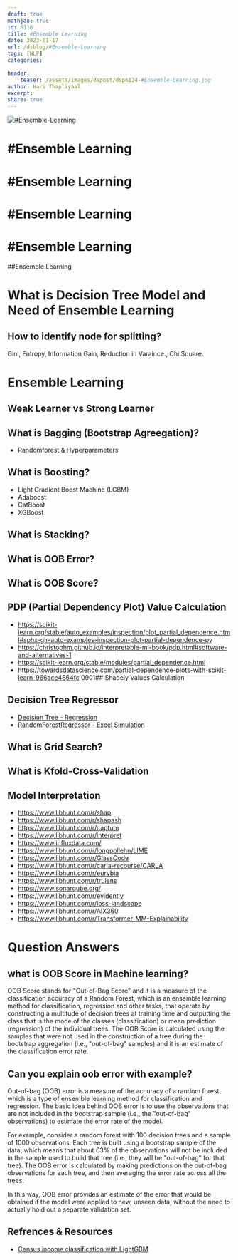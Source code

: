 ```yaml
---
draft: true
mathjax: true
id: 6116
title: #Ensemble Learning
date: 2023-01-17
url: /dsblog/#Ensemble-Learning
tags: [NLP] 
categories: 

header:
    teaser: /assets/images/dspost/dsp6124-#Ensemble-Learning.jpg
author: Hari Thapliyaal 
excerpt:
share: true 
---
```


![#Ensemble-Learning](/assets/images/dspost/dsp6124-#Ensemble-Learning.jpg)

# #Ensemble Learning


# #Ensemble Learning


# #Ensemble Learning


# #Ensemble Learning


##Ensemble Learning


# What is Decision Tree Model and Need of Ensemble Learning

## How to identify node for splitting?
Gini, Entropy, Information Gain, Reduction in Varaince., Chi Square.

# Ensemble Learning
## Weak Learner vs Strong Learner

## What is Bagging (Bootstrap Agreegation)?
- Randomforest & Hyperparameters

## What is Boosting?
- Light Gradient Boost Machine (LGBM)
- Adaboost
- CatBoost
- XGBoost
## What is Stacking?

## What is OOB Error?
## What is OOB Score?

## PDP (Partial Dependency Plot) Value Calculation
- https://scikit-learn.org/stable/auto_examples/inspection/plot_partial_dependence.html#sphx-glr-auto-examples-inspection-plot-partial-dependence-py
- https://christophm.github.io/interpretable-ml-book/pdp.html#software-and-alternatives-1
- https://scikit-learn.org/stable/modules/partial_dependence.html
- https://towardsdatascience.com/partial-dependence-plots-with-scikit-learn-966ace4864fc
0901## Shapely Values Calculation
## Decision Tree Regressor

- [Decision Tree - Regression](https://www.saedsayad.com/decision_tree_reg.htm#:~:text=Decision%20tree%20builds%20regression%20or,decision%20nodes%20and%20leaf%20nodes.)
- [RandomForestRegressor - Excel Simulation](https://docs.google.com/spreadsheets/d/1S0c2_KiGAwEaDJOnhnId0wqPPtUlFKOUK9cY3F4BKYQ/edit#gid=0)

## What is Grid Search?

## What is Kfold-Cross-Validation

## Model Interpretation
- https://www.libhunt.com/r/shap
- https://www.libhunt.com/r/shapash
- https://www.libhunt.com/r/captum
- https://www.libhunt.com/r/interpret
- https://www.influxdata.com/
- https://www.libhunt.com/r/longpollehn/LIME
- https://www.libhunt.com/r/GlassCode
- https://www.libhunt.com/r/carla-recourse/CARLA
- https://www.libhunt.com/r/eurybia
- https://www.libhunt.com/r/trulens
- https://www.sonarqube.org/
- https://www.libhunt.com/r/evidently
- https://www.libhunt.com/r/loss-landscape
- https://www.libhunt.com/r/AIX360
- https://www.libhunt.com/r/Transformer-MM-Explainability

# Question Answers
## what is OOB Score in Machine learning?
OOB Score stands for "Out-of-Bag Score" and it is a measure of the classification accuracy of a Random Forest, which is an ensemble learning method for classification, regression and other tasks, that operate by constructing a multitude of decision trees at training time and outputting the class that is the mode of the classes (classification) or mean prediction (regression) of the individual trees. The OOB Score is calculated using the samples that were not used in the construction of a tree during the bootstrap aggregation (i.e., "out-of-bag" samples) and it is an estimate of the classification error rate.

## Can you explain oob error with example?
Out-of-bag (OOB) error is a measure of the accuracy of a random forest, which is a type of ensemble learning method for classification and regression. The basic idea behind OOB error is to use the observations that are not included in the bootstrap sample (i.e., the "out-of-bag" observations) to estimate the error rate of the model.

For example, consider a random forest with 100 decision trees and a sample of 1000 observations. Each tree is built using a bootstrap sample of the data, which means that about 63% of the observations will not be included in the sample used to build that tree (i.e., they will be "out-of-bag" for that tree). The OOB error is calculated by making predictions on the out-of-bag observations for each tree, and then averaging the error rate across all the trees.

In this way, OOB error provides an estimate of the error that would be obtained if the model were applied to new, unseen data, without the need to actually hold out a separate validation set.

## Refrences & Resources
- [Census income classification with LightGBM](https://slundberg.github.io/shap/notebooks/tree_explainer/Census%20income%20classification%20with%20LightGBM.html)
